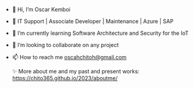 - 👋 Hi, I’m Oscar Kemboi
- 👀 IT Support | Associate Developer | Maintenance | Azure | SAP
- 🌱 I’m currently learning Software Architecture and Security for the IoT
- 💞️ I’m looking to collaborate on any project
- 📫 How to reach me oscahchitoh@gmail.com

  ✨ More about me and my past and present works: https://chito365.github.io/2023/aboutme/

<!---
chito365/chito365 is a ✨ special ✨ repository because its `README.md` (this file) appears on your GitHub profile.
You can click the Preview link to take a look at your changes.
--->
